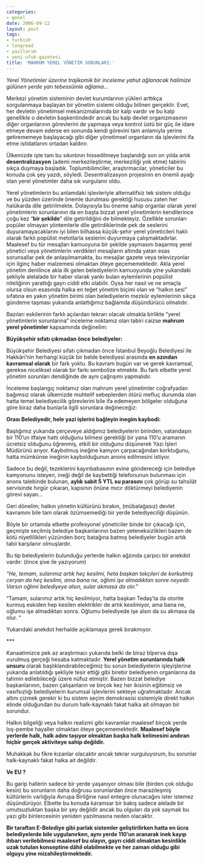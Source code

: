 ```yaml
---
categories:
- genel
date: 2006-09-12
layout: post
tags:
- turkish
- longread
- yazilarim
- yeni-ufuk-gazetesi
title: 'MAHRUM YEREL YÖNETİM SORUNLARI:'
---
```


_Yerel Yönetimler üzerine trajikomik bir inceleme yahut ağlanacak halimize gülünen yerde yarı tebessümle ağlama…_

Merkezi yönetim sisteminin devlet kurumlarının yükleri arttıkça sorgulanmaya başlayan bir yönetim sistemi olduğu bilinen gerçektir. Evet, her devletin yönetimsel mekanizmalarında bir kalp vardır ve bu kalp genellikle o devletin başkentindedir ancak bu kalp devlet organizmasının diğer organlarının görevlerini de yapmaya veya kontrol üstü bir güç ile idare etmeye devam ederse en sonunda kendi görevini tam anlamıyla yerine getirememeye başlayacağı gibi diğer yönetimsel organların da işlevlerini ifa etme istidatlarını ortadan kaldırır.

Ülkemizde işte tam bu sıkıntının hissedilmeye başlandığı son on yılda artık **desentralizasyon** (ademi merkezileştirme, merkeziliği yok etme) tabirini sıkça duymaya başladık. Toplumbilimciler, araştırmacılar, yöneticiler bu konuda çok şey yazdı, söyledi. Desentralizasyon projesinin en önemli ayağı olan yerel yönetimler daha sık vurgulanır oldu.

Yerel yönetimlerin bu anlamdaki işlevleriyle alternatifsiz tek sistem olduğu ve bu yüzden üzerinde önemle durulması gerektiği hususu zaten her halükarda dile getirilmekte. Dolayısıyla bu öneme sahip organlar olarak yerel yönetimlerin sorunlarının da en başta bizzat yerel yönetimlerin kendilerince çoğu kez “**bir şekilde**” dile getirildiğini de bilmekteyiz. Özellikle sorunları popüler olmayan yöntemlerle dile getirdiklerinde pek de seslerini duyuramayacaklarını iyi bilen bilhassa küçük-şehir yerel yöneticileri haklı olarak farklı popülist metotlarla seslerini duyurmaya çalışmaktadırlar. Maalesef bu tür mesajları kamuoyuna bir şekilde yaymasını başarmış yerel yönetici veya yönetimlerin verdikleri mesajların altında yatan esas sorunsallar pek de anlaşılmamakta, bu mesajlar gazete veya televizyonlar için ilginç haber malzemesi olmaktan öteye geçememektedir. Akla yerel yönetim denilince akla ilk gelen belediyelerin kamuoyunda yine yukarıdaki şekliyle alelalade bir haber olarak yankı bulan eylemlerinin popülist niteliğinin yarattığı gayrı ciddi etki olabilir. Oysa her nasıl ve ne amaçla olursa olsun esasında halka en teğet yönetim biçimi olan ve “halkın sesi” sıfatına en yakın yönetim birimi olan belediyelerin mezkûr eylemlerinin sıkça gündeme taşması yukarıda anlattığımız bağlamda düşündürücü olmalıdır.

Bazıları eskilerinin farklı açılardan tekrarı olacak olmakla birlikte “yerel yönetimlerin sorunlarına” inceleme noktamız olan tabiri caizse **mahrum yerel yönetimler** kapsamında değinelim:

**Büyükşehir sıfatı çıkmadan önce belediyeler:**

Büyükşehir Belediyesi sıfatı çıkmadan önce İstanbul Beyoğlu Belediyesi ile Hakkâri’nin herhangi küçük bir belde belediyesi arasında **en azından kavramsal olarak** bir fark yoktu. Bu kavram bugün var ve gerek kavramsal, gerekse niceliksel olarak bir farkı sembolize etmekte. Bu fark elbette yerel yönetim sorunları dendiğinde de aynı çağrışımı yapmalıdır.

İnceleme başlangıç noktamız olan mahrum yerel yönetimler coğrafyadan bağımsız olarak ülkemizde muhtelif sebeplerden ötürü mefluç durumda olan hatta temel belediyecilik görevlerini bile ifa edemeyen bölgeler olduğuna göre biraz daha bunlarla ilgili sorunlara değineceğiz:

**Orası Belediyedir, hele yazi işlerini bağleyin inegim kaybodi:**

Başlığımız yukarıda çerçeveye aldığımız belediyelerin birinden, vatandaşın bir 110’un itfaiye hattı olduğunu bilmesi gerektiği bir yana 110’u aramanın ücretsiz olduğunu öğrenmiş, etkili bir olduğunu düşünerek Yazı İşleri Müdürünü arıyor. Kaybolmuş ineğine kamyon çarpacağından korktuğunu, hatta mümkünse ineğinin kaybolduğunun anons edilmesini istiyor.

Sadece bu değil, tezeklerini kayınbabasının evine göndereceği için belediye kamyonunu isteyen, ineği değil de kaybettiği telefonunun bulunması için anons talebinde bulunan, **aylık sabit 5 YTL su parasını** çok görüp su tahsilât servisinde hırgür çıkaran, kapsının önüne mıcır döktürmeyi belediyenin görevi sayan…

Geri dönelim; halkın yönetin kültürünü bırakın, (mübalağasız) devlet kavramını bile tam olarak özümsemediği bir yerde belediyeciliği düşünün.

Böyle bir ortamda elbette profesyonel yöneticiler binde bir çıkacağı için, geçmişte seçilmiş belediye başkanlarının bazen yeteneksizlikleri bazen de kötü niyetlilikleri yüzünden borç batağına batmış belediyeler bugün artık tabii karşılanır olmuşlardır.

Bu tip belediyelerin bulunduğu yerlerde halkın ağzında çarpıcı bir anekdot vardır: (önce şive ile yazıyorum)

_“He, temam, sularımız artık heç kesilmi, heta başkan tekçileri de korkutmiş ceryan da heç kesilmi, ama bana ne, oğlımi işe almadıktan sonre neyedir. Varsın oğlımi belediyeye alsın, sular akmasa da olır.”_

“Tamam, sularımız artık hiç kesilmiyor, hatta başkan Tedaş’ta da otorite kurmuş eskiden hep kesilen elektrikler de artık kesilmiyor, ama bana ne, oğlumu işe almadıktan sonra. Oğlumu belediyede işe alsın da su akmasa da olur. “

Yukarıdaki anekdot herhalde açıklamaya gerek bırakmıyor.

\*\*\*

Kanaatimizce pek az araştırmacı yukarıda belki de biraz bîperva dışa vurulmuş gerçeği hesaba katmaktadır. **Yerel yönetim sorunlarında halk unsuru** olarak başlıklandırabileceğimiz bu sorun belediyelerin işleyişlerine yukarıda anlatıldığı şekliyle tesir ettiği gibi birebir belediyenin organlarına da tahmin edilebileceği üzere nüfuz etmiştir. Bazen bizzat belediye başkanlarının, bazen çalışanların ve birçok kez her ikisinin eğitimsiz ve vasıfsızlığı belediyelerin kurumsal işlevlerini sekteye uğratmaktadır. Ancak altını çizmek gerekir ki bu sistem seçim demokrasisi sistemiyle direkt halkın elinde olduğundan bu durum halk-kaynaklı fakat halka ait olmayan bir sorundur.

Halkın bilgeliği veya halkın realizmi gibi kavramlar maalesef birçok yerde loş-pembe hayaller olmaktan öteye geçememektedir. **Maalesef böyle yerlerde halk, halk adını taşıyor olmaktan başka halk kelimesini andıran hiçbir gerçek aktiviteye sahip değildir.**

Muhakkak bu fikre kızanlar olacaktır ancak tekrar vurguluyorum, bu sorunlar halk-kaynaklı fakat halka ait değildir.

**Ve EU ?**

Bu garip hallerin sadece bir yerde yaşanıyor olması bile (birden çok olduğu kesin) bu sorunların daha doğrusu sorunlardan önce marazileşmiş kültürlerin varlığıyla Avrupa Birliğine nasıl entegre olunacağını ister istemez düşündürüyor. Elbette bu konuda karamsar bir bakış sadece alelade bir umutsuzluktan başka bir şey değildir ancak bu olguları da yok saymak bu yazı gibi binlercesinin yeniden yazılmasına neden olacaktır.

**Bir taraftan E-Belediye gibi parlak sistemler geliştirilirken hatta en ücra belediyelerde bile uygulanırken, aynı yerde 110’un aranarak inek kayıp ihbarı verilebilmesi maalesef bu olayın, gayrı ciddi olmaktan kesinlikle uzak tutulan konseptine dâhil olabilmekte ve her zaman olduğu gibi olguyu yine mizahileştirmektedir.**
